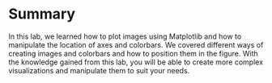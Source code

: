 # Summary

In this lab, we learned how to plot images using Matplotlib and how to manipulate the location of axes and colorbars. We covered different ways of creating images and colorbars and how to position them in the figure. With the knowledge gained from this lab, you will be able to create more complex visualizations and manipulate them to suit your needs.

